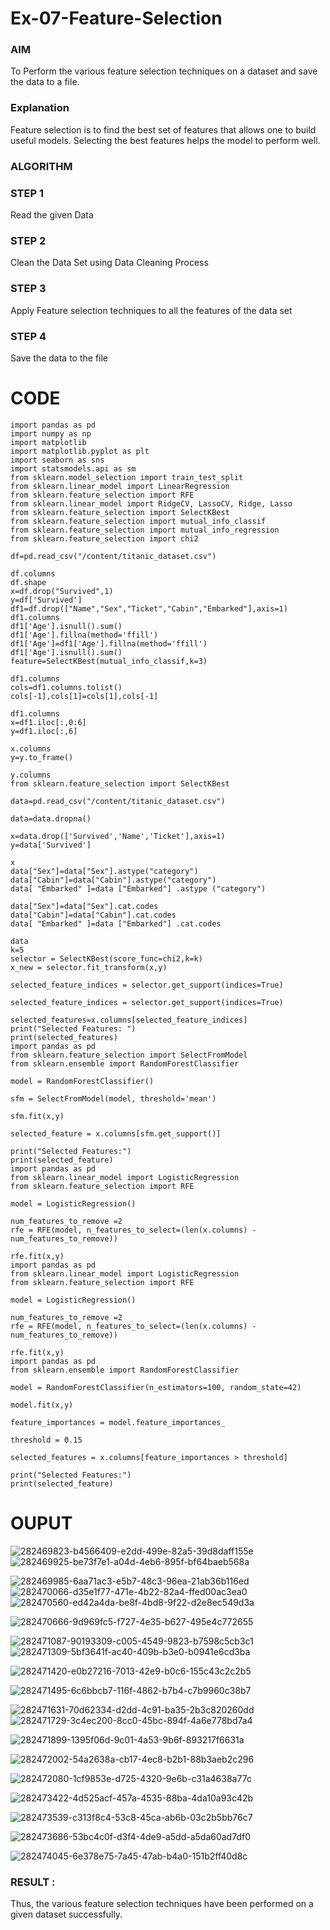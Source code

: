 # Ex-07-Feature-Selection
### AIM
To Perform the various feature selection techniques on a dataset and save the data to a file. 

### Explanation
Feature selection is to find the best set of features that allows one to build useful models.
Selecting the best features helps the model to perform well. 

### ALGORITHM
### STEP 1
Read the given Data
### STEP 2
Clean the Data Set using Data Cleaning Process
### STEP 3
Apply Feature selection techniques to all the features of the data set
### STEP 4
Save the data to the file
# CODE

```
import pandas as pd
import numpy as np
import matplotlib
import matplotlib.pyplot as plt
import seaborn as sns
import statsmodels.api as sm
from sklearn.model_selection import train_test_split
from sklearn.linear_model import LinearRegression
from sklearn.feature_selection import RFE
from sklearn.linear_model import RidgeCV, LassoCV, Ridge, Lasso
from sklearn.feature_selection import SelectKBest
from sklearn.feature_selection import mutual_info_classif
from sklearn.feature_selection import mutual_info_regression
from sklearn.feature_selection import chi2

df=pd.read_csv("/content/titanic_dataset.csv")

df.columns
df.shape
x=df.drop("Survived",1)
y=df['Survived']
df1=df.drop(["Name","Sex","Ticket","Cabin","Embarked"],axis=1)
df1.columns
df1['Age'].isnull().sum()
df1['Age'].fillna(method='ffill')
df1['Age']=df1['Age'].fillna(method='ffill')
df1['Age'].isnull().sum()
feature=SelectKBest(mutual_info_classif,k=3)

df1.columns
cols=df1.columns.tolist()
cols[-1],cols[1]=cols[1],cols[-1]

df1.columns
x=df1.iloc[:,0:6]
y=df1.iloc[:,6]

x.columns
y=y.to_frame()

y.columns
from sklearn.feature_selection import SelectKBest

data=pd.read_csv("/content/titanic_dataset.csv")

data=data.dropna()

x=data.drop(['Survived','Name','Ticket'],axis=1)
y=data['Survived']

x
data["Sex"]=data["Sex"].astype("category")
data["Cabin"]=data["Cabin"].astype("category")
data[ "Embarked" ]=data ["Embarked"] .astype ("category")

data["Sex"]=data["Sex"].cat.codes
data["Cabin"]=data["Cabin"].cat.codes
data[ "Embarked" ]=data ["Embarked"] .cat.codes

data
k=5
selector = SelectKBest(score_func=chi2,k=k)
x_new = selector.fit_transform(x,y)

selected_feature_indices = selector.get_support(indices=True)

selected_feature_indices = selector.get_support(indices=True)

selected_features=x.columns[selected_feature_indices]
print("Selected Features: ")
print(selected_features)
import pandas as pd
from sklearn.feature_selection import SelectFromModel
from sklearn.ensemble import RandomForestClassifier

model = RandomForestClassifier()

sfm = SelectFromModel(model, threshold='mean')

sfm.fit(x,y)

selected_feature = x.columns[sfm.get_support()]

print("Selected Features:")
print(selected_feature)
import pandas as pd
from sklearn.linear_model import LogisticRegression
from sklearn.feature_selection import RFE

model = LogisticRegression()

num_features_to_remove =2
rfe = RFE(model, n_features_to_select=(len(x.columns) - num_features_to_remove))

rfe.fit(x,y)
import pandas as pd
from sklearn.linear_model import LogisticRegression
from sklearn.feature_selection import RFE

model = LogisticRegression()

num_features_to_remove =2
rfe = RFE(model, n_features_to_select=(len(x.columns) - num_features_to_remove))

rfe.fit(x,y)
import pandas as pd
from sklearn.ensemble import RandomForestClassifier

model = RandomForestClassifier(n_estimators=100, random_state=42)

model.fit(x,y)

feature_importances = model.feature_importances_

threshold = 0.15

selected_features = x.columns[feature_importances > threshold]

print("Selected Features:")
print(selected_feature)
```

# OUPUT

![282469823-b4566409-e2dd-499e-82a5-39d8daff155e](https://github.com/divyakumars/ODD2023-Datascience-Ex-07/assets/119393621/8997c63f-6701-4f31-94f8-68c3af9a22d6)
![282469925-be73f7e1-a04d-4eb6-895f-bf64baeb568a](https://github.com/divyakumars/ODD2023-Datascience-Ex-07/assets/119393621/5d4ce9aa-5dcc-4b21-894c-4d59d856d81c)

![282469985-6aa71ac3-e5b7-48c3-96ea-21ab36b116ed](https://github.com/divyakumars/ODD2023-Datascience-Ex-07/assets/119393621/d72761fd-f4b6-4b2c-803b-acc0557aacab)
![282470066-d35e1f77-471e-4b22-82a4-ffed00ac3ea0](https://github.com/divyakumars/ODD2023-Datascience-Ex-07/assets/119393621/99d17eef-d865-4163-8e53-e3940b3dd385)
![282470560-ed42a4da-be8f-4bd8-9f22-d2e8ec549d3a](https://github.com/divyakumars/ODD2023-Datascience-Ex-07/assets/119393621/13aa4a98-ee92-4cf4-b362-5b110535b768)

![282470666-9d969fc5-f727-4e35-b627-495e4c772655](https://github.com/divyakumars/ODD2023-Datascience-Ex-07/assets/119393621/4fc0357b-e89d-4d29-a596-b5bb52deca32)

![282471087-90193309-c005-4549-9823-b7598c5cb3c1](https://github.com/divyakumars/ODD2023-Datascience-Ex-07/assets/119393621/2c6e3ed4-95f7-46e1-947c-1c1a9f5eeefd)
![282471309-5bf3641f-ac40-409b-b3e0-b0941e6cd3ba](https://github.com/divyakumars/ODD2023-Datascience-Ex-07/assets/119393621/095129b6-b08d-4580-b636-b95c5524ff1a)

![282471420-e0b27216-7013-42e9-b0c6-155c43c2c2b5](https://github.com/divyakumars/ODD2023-Datascience-Ex-07/assets/119393621/5ecbcd77-b7b7-4293-9e1b-584c964d83a7)


![282471495-6c6bbcb7-116f-4862-b7b4-c7b9960c38b7](https://github.com/divyakumars/ODD2023-Datascience-Ex-07/assets/119393621/6569f196-7453-4a31-a066-24db8ae3d57b)


![282471631-70d62334-d2dd-4c91-ba35-2b3c820260dd](https://github.com/divyakumars/ODD2023-Datascience-Ex-07/assets/119393621/798568ee-5dc9-4622-9680-6921e39898c2)
![282471729-3c4ec200-8cc0-45bc-894f-4a6e778bd7a4](https://github.com/divyakumars/ODD2023-Datascience-Ex-07/assets/119393621/bc92f4df-c4c0-4139-9a8e-f2d3f6d94a39)

![282471899-1395f06d-9c01-4a53-9b6f-893217f6631a](https://github.com/divyakumars/ODD2023-Datascience-Ex-07/assets/119393621/486042af-f84c-48ff-9542-c64b1534baa4)



![282472002-54a2638a-cb17-4ec8-b2b1-88b3aeb2c296](https://github.com/divyakumars/ODD2023-Datascience-Ex-07/assets/119393621/b5a491b8-c41e-45ed-834b-4b8c79b1f3e6)

![282472080-1cf9853e-d725-4320-9e6b-c31a4638a77c](https://github.com/divyakumars/ODD2023-Datascience-Ex-07/assets/119393621/cb2d4747-7e2f-4799-974c-4730660df875)

![282473422-4d525acf-457a-4535-88ba-4da10a93c42b](https://github.com/divyakumars/ODD2023-Datascience-Ex-07/assets/119393621/d06873bf-b073-45da-9353-46dd1a1bca8f)

![282473539-c313f8c4-53c8-45ca-ab6b-03c2b5bb76c7](https://github.com/divyakumars/ODD2023-Datascience-Ex-07/assets/119393621/67f94ed5-26fe-42fc-9735-9ae753559a93)

![282473686-53bc4c0f-d3f4-4de9-a5dd-a5da60ad7df0](https://github.com/divyakumars/ODD2023-Datascience-Ex-07/assets/119393621/0d126a0e-bb60-4fcb-b823-ab2d1ac86a60)


![282474045-6e378e75-7a45-47ab-b4a0-151b2ff40d8c](https://github.com/divyakumars/ODD2023-Datascience-Ex-07/assets/119393621/2571cbf9-a7cf-4d7d-b247-9833907d5ad5)


### RESULT :
Thus, the various feature selection techniques have been performed on a given dataset successfully.
